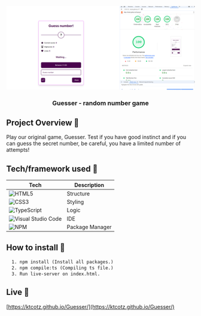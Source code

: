 ![Guesser](./assets/images/design.png)

<h3 align="center"> Guesser - random number game</h3>

## Project Overview 🎨

Play our original game, Guesser.
Test if you have good instinct and if you can guess the secret number, be careful, you have a limited number of attempts!

## Tech/framework used 🧰

| Tech                                                                                                                                              | Description |
| ------------------------------------------------------------------------------------------------------------------------------------------------- | ----------- |
| ![HTML5](https://img.shields.io/badge/html5-%23E34F26.svg?style=for-the-badge&logo=html5&logoColor=white)                                         | Structure   |
| ![CSS3](https://img.shields.io/badge/css3-%231572B6.svg?style=for-the-badge&logo=css3&logoColor=white)                                            | Styling     |
| ![TypeScript](https://img.shields.io/badge/typescript-%23007ACC.svg?style=for-the-badge&logo=typescript&logoColor=white)                          | Logic       |
| ![Visual Studio Code](https://img.shields.io/badge/Visual%20Studio%20Code-0078d7.svg?style=for-the-badge&logo=visual-studio-code&logoColor=white) | IDE         |
| ![NPM](https://img.shields.io/badge/NPM-%23CB3837.svg?style=for-the-badge&logo=npm&logoColor=white) | Package Manager         |

## How to install 🎨

```npm
  1. npm install (Install all packages.)
  2. npm compile:ts (Compiling ts file.)
  3. Run live-server on index.html.
```

## Live 📍

[https://ktcotz.github.io/Guesser/](https://ktcotz.github.io/Guesser/)
